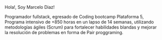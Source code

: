 Hola!, Soy Marcelo Diaz!

Programador fullstack, egresado de Coding bootcamp Plataforma 5, Programa intensivo de +850 horas en un lapso de 14 semanas,
utilizando metodologías ágiles (Scrum) para fortalecer habilidades blandas y mejorar la resolución de problemas en forma de Pair proggraming.
